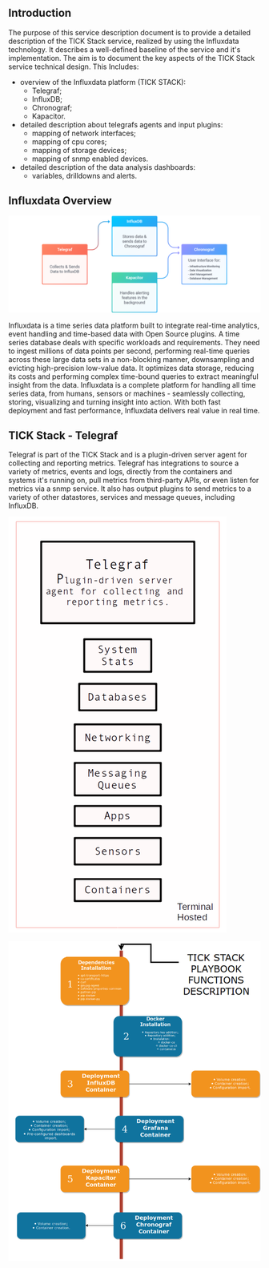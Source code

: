 ## **Introduction**

The purpose of this service description document is to provide a detailed description of the TICK Stack service, realized by using the Influxdata technology. It describes a well-defined baseline of the service and it's implementation.
The aim is to document the key aspects of the TICK Stack service technical design. This Includes:

- overview of the Influxdata platform (TICK STACK):
  - Telegraf;
  - InfluxDB;
  - Chronograf;
  - Kapacitor.
- detailed description about telegrafs agents and input plugins:
  - mapping of network interfaces;
  - mapping of cpu cores;
  - mapping of storage devices;
  - mapping of snmp enabled devices.
- detailed description of the data analysis dashboards:
  - variables, drilldowns and alerts.

## **Influxdata Overview**

![Screenshot](intro-gs-diagram.png)

Influxdata is a time series data platform built to integrate real-time analytics, event handling and time-based data with Open Source plugins.
A time series database deals with specific workloads and requirements. They need to ingest millions of data points per second, performing real-time queries across these large data sets in a non-blocking manner, downsampling and evicting high-precision low-value data. It optimizes data storage, reducing its costs and performing complex time-bound queries to extract meaningful insight from the data.
Influxdata is a complete platform for handling all time series data, from humans, sensors or machines - seamlessly collecting, storing, visualizing and turning insight into action. With both fast deployment and fast performance, Influxdata delivers real value in real time.

## **TICK Stack - Telegraf**

Telegraf is part of the TICK Stack and is a plugin-driven server agent for collecting and reporting metrics. Telegraf has integrations to source a variety of metrics, events and logs, directly from the containers and systems it's running on, pull metrics from third-party APIs, or even listen for metrics via a snmp service. It also has output plugins to send metrics to a variety of other datastores, services and message queues, including InfluxDB.

![Screenshot](telegraf.png)





![Screenshot](diagram.png)
